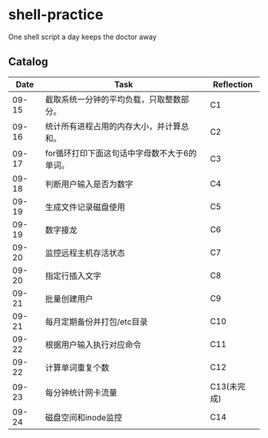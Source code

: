 # shell-practice
One shell script a day keeps the doctor away

## Catalog


Date | Task | Reflection
---------|----------|---------
 09-15 | 截取系统一分钟的平均负载，只取整数部分。 | C1
 09-16 | 统计所有进程占用的内存大小，并计算总和。 | C2
 09-17 | for循环打印下面这句话中字母数不大于6的单词。 | C3
 09-18 | 判断用户输入是否为数字 | C4
 09-19 | 生成文件记录磁盘使用 | C5
 09-19 | 数字接龙 | C6
 09-20 | 监控远程主机存活状态 | C7
 09-20 | 指定行插入文字 | C8
 09-21 | 批量创建用户 | C9
 09-21 | 每月定期备份并打包/etc目录 | C10
 09-22 | 根据用户输入执行对应命令 | C11
 09-22 | 计算单词重复个数 | C12
 09-23 | 每分钟统计网卡流量 | C13(未完成)
 09-24 | 磁盘空间和inode监控 | C14


 

